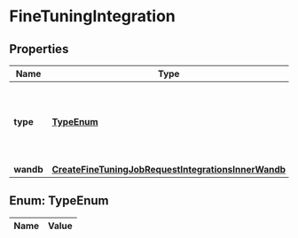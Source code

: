 

# FineTuningIntegration

## Properties

Name | Type | Description | Notes
------------ | ------------- | ------------- | -------------
**type** | [**TypeEnum**](#TypeEnum) | The type of the integration being enabled for the fine-tuning job | 
**wandb** | [**CreateFineTuningJobRequestIntegrationsInnerWandb**](CreateFineTuningJobRequestIntegrationsInnerWandb.md) |  | 


## Enum: TypeEnum

Name | Value
---- | -----




